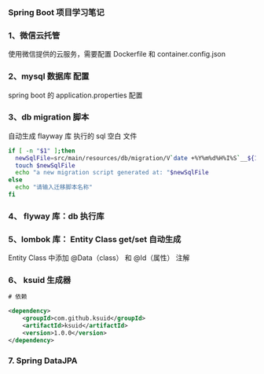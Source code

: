 ### Spring Boot 项目学习笔记

### 1、微信云托管

使用微信提供的云服务，需要配置 Dockerfile 和  container.config.json

### 2、mysql 数据库 配置

spring boot 的 application.properties 配置

### 3、db migration 脚本

自动生成 flayway 库 执行的 sql 空白 文件

```sh
if [ -n "$1" ];then
  newSqlFile=src/main/resources/db/migration/V`date +%Y%m%d%H%I%S`__${1}.sql
  touch $newSqlFile
  echo "a new migration script generated at: "$newSqlFile
else
  echo "请输入迁移脚本名称"
fi
```

### 4、 flyway 库：db 执行库

### 5、lombok 库： Entity Class get/set 自动生成

Entity Class 中添加 @Data（class） 和 @Id（属性） 注解

### 6、 ksuid 生成器
```xml
# 依赖

<dependency>
    <groupId>com.github.ksuid</groupId>
    <artifactId>ksuid</artifactId>
    <version>1.0.0</version>
</dependency>
```

### 7. Spring DataJPA

